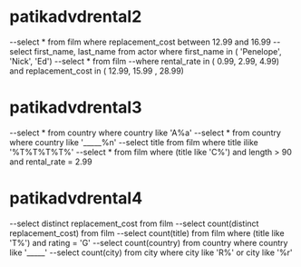 # patikadvdrental2
--select * from film where replacement_cost between 12.99 and 16.99
--select first_name, last_name from actor where first_name in ( 'Penelope', 'Nick', 'Ed')
--select * from film
--where rental_rate in ( 0.99, 2.99, 4.99) and replacement_cost in ( 12.99, 15.99 , 28.99)
# patikadvdrental3
--select * from country where country like 'A%a'
--select * from country where country like '_____%n'
--select title from film where title ilike '%T%T%T%T%'
--select * from film where (title like 'C%') and length > 90 and rental_rate = 2.99
# patikadvdrental4
--select distinct replacement_cost from film
--select count(distinct replacement_cost) from film
--select count(title) from film where (title like 'T%') and rating = 'G'
--select count(country) from country where country like '_____'
--select count(city) from city where city like 'R%' or city like '%r'
